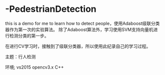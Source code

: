 # -PedestrianDetection
this is a demo for me to learn how to detect people，使用Adaboost级联分类器作为第一次的实验算法。
除了Adaboost算法外，学习使用SVM支持向量机进行检测分类的第一步。

在进行CV学习时，接触到了级联分类器，所以使用此纪录自己的学习过程。

主题：行人检测

环境;
vs2015
opencv3.x
C++

